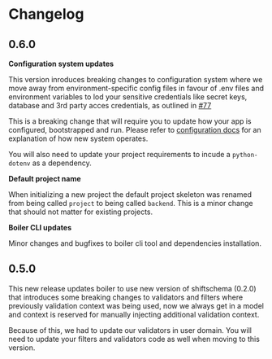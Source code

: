 # Changelog

## 0.6.0

**Configuration system updates**

This version inroduces breaking changes to configuration system where we move away from environment-specific config files in favour of .env files and environment variables to lod your sensitive credentials like secret keys, database and 3rd party acces credentials, as outlined in [#77](https://github.com/projectshift/shift-boiler/issues/77) 

This is a breaking change that will require you to update how your app is configured, bootstrapped and run. Please refer to [configuration docs](config.md) for an explanation of how new system operates.

You will also need to update your project requirements to incude a `python-dotenv` as a dependency.

**Default project name**

When initializing a new project the default project skeleton was renamed from being called `project` to being called `backend`. This is a minor change that should not matter for existing projects.

**Boiler CLI updates**

Minor changes and bugfixes to boiler cli tool and dependencies installation.


## 0.5.0

This new release updates boiler to use new version of shiftschema (0.2.0) that introduces some breaking changes to validators and filters where previously validation context was being used, now we always get in a model and context is reserved for manually injecting additional validation context.

Because of this, we had to update our validators in user domain. You will need to update your filters and validators code as well when moving to this version.








